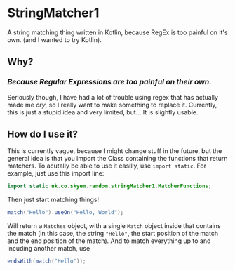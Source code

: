 # StringMatcher1
A string matching thing written in Kotlin, because RegEx is too painful on it's own. (and I wanted to try Kotlin).

## Why?
### _Because Regular Expressions are too painful on their own._
Seriously though, I have had a lot of trouble using regex that has actually made me _cry_, so I really want to make something to replace it.
Currently, this is just a stupid idea and very limited, but... It is slightly usable.

## How do I use it?
This is currently vague, because I might change stuff in the future, but the general idea is that you import the Class containing the functions that return matchers.
To acutally be able to use it easilly, use ```import static```. For example, just use this import line:
```Java
import static uk.co.skyem.random.stringMatcher1.MatcherFunctions;
```

Then just start matching things!
```Java
match("Hello").useOn("Hello, World");
```
Will return a ```Matches``` object, with a single ```Match``` object inside that contains the match (in this case, the string ```"Hello"```, the start position of the match and the end position of the match).
And to match everything up to and incuding another match, use
```Java
endsWith(match("Hello"));
```
